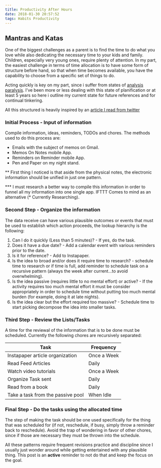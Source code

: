 ```yaml
---
title: Productivity After Hours
date: 2018-01-30 20:57:52
tags: Habits Productivity
---
```


## Mantras and Katas

One of the biggest challenges as a parent is to find the time to do what you love while also dedicating the necessary time to your kids and family. Children, especially very young ones, require plenty of attention. In my part, the easiest challenge in terms of time allocation is to have some form of structure before hand, so that when time becomes available, you have the capability to choose from a specific set of things to do.

Acting quickly is key on my part, since i suffer from states of [analysis paralysis](https://en.wikipedia.org/wiki/Analysis_paralysis). I've been more or less dealing with this state of planification or at least 5 years so here i outline my current state for future references and for continual tinkering.

All this structured is heavily inspired by an [article I read from twitter](https://t.co/3WMwtjfcBC) 

### Initial Process - Input of information

Compile information, ideas, reminders, TODOs and chores.  The methods used to do this process are:

* Emails with the subject of memos on Gmail.
* Memos On Notes mobile App.
* Reminders on Reminder mobile App.
* Pen and Paper on my night stand.

** First thing I noticed is that aside from the physical notes, the electronic information should be unified in just one pattern. 

*** I must research a better way to compile this information in order to funnel all my information into one single app.  IFTTT Comes to mind as an alternative (* Currently Researching).

### Second Step - Organize the information

The data receive can have various plausible outcomes or events that  must be used to establish which action proceeds, the lookup hierarchy is the following:

1. Can I do it quickly (Less than 5 minutes)? - If yes, do the task. 
2. Does it have a due date? - Add a calendar event with various reminders prior to the date.
3. Is it for reference? - Add to Instapaper.
4. Is the idea to broad and/or does it require time to research? - schedule time to research or if time is full, add reminder to schedule task on a recursive pattern (always the week after current…to avoid overwhelming).
5. Is the idea passive (requires little to no mental effort) or active? - If the activity requires too much mental effort it must be consider appropriately in order to schedule time without putting too much mental burden (for example, doing it at late nights).
6. Is the idea clear but the effort required too massive? - Schedule time to start picking decompose the idea into smaller tasks.

### Third Step - Review the Lists/Tasks

A time for the reviewal of the information that is to be done must be scheduled. Currently the following chores are recursively separated:


|Task                               | Frequency     |
| ------                            | ---------     |
| Instapaper article organization   | Once a Week   |
| Read Feed Articles                | Daily         |
| Watch video tutorials             | Once a Week   |
| Organize Task sent                | Daily         |
| Read from a book                  | Daily         |
| Take a task from the passive pool | When Idle     |
	
### Final Step - Do the tasks using the allocated time

The step of making the task should be one used specifically for the thing that was scheduled for (if not, reschedule, if busy, simply throw a reminder back to reschedule). Avoid the trap of wondering  in favor of other chores, since if those are necessary they must be thrown into the schedule.

All these patterns require frequent revisions practice and discipline since I usually just wonder around while getting entertained with any plausible thing. This post is an __active__ reminder to not do that and keep the focus on the goal.